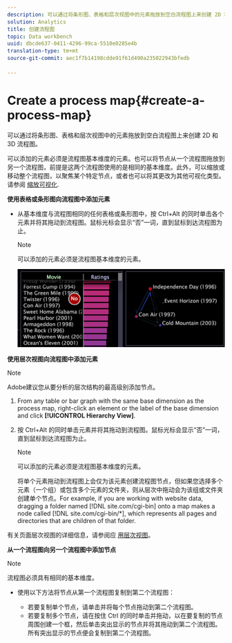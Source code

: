 ```yaml
---
description: 可以通过将条形图、表格和层次视图中的元素拖放到空白流程图上来创建 2D 和 3D 流程图。
solution: Analytics
title: 创建流程图
topic: Data workbench
uuid: dbcde637-0411-4296-99ca-5510e0285e4b
translation-type: tm+mt
source-git-commit: aec1f7b14198cdde91f61d490a235022943bfedb

---
```



# Create a process map{#create-a-process-map}

可以通过将条形图、表格和层次视图中的元素拖放到空白流程图上来创建 2D 和 3D 流程图。

可以添加的元素必须是流程图基本维度的元素。也可以将节点从一个流程图拖放到另一个流程图，前提是这两个流程图使用的是相同的基本维度。此外，可以缩放或移动整个流程图，以聚焦某个特定节点，或者也可以将其更改为其他可视化类型。请参阅 [缩放可视化](../../../../home/c-get-started/c-vis/c-zoom-vis.md#concept-7e33670bb5344f78a316f1a84cc20530).

**使用表格或条形图向流程图中添加元素**

* 从基本维度与流程图相同的任何表格或条形图中，按 Ctrl+Alt 的同时单击各个元素并将其拖动到流程图。鼠标光标会显示“否”一词，直到鼠标到达流程图为止。

   >[!NOTE]
   >
   >可以添加的元素必须是流程图基本维度的元素。

   ![](assets/vis_2DProcessMap_addPages.png)

**使用层次视图向流程图中添加元素**

>[!NOTE]
>
>Adobe建议您从要分析的层次结构的最高级别添加节点。

1. From any table or bar graph with the same base dimension as the process map, right-click an element or the label of the base dimension and click **[!UICONTROL Hierarchy View]**.
1. 按 Ctrl+Alt 的同时单击元素并将其拖动到流程图。鼠标光标会显示“否”一词，直到鼠标到达流程图为止。

   >[!NOTE]
   >
   >可以添加的元素必须是流程图基本维度的元素。

   将单个元素拖动到流程图上会仅为该元素创建流程图节点，但如果您选择多个元素（一个组）或包含多个元素的文件夹，则从层次中拖动会为该组或文件夹创建单个节点。For example, if you are working with website data, dragging a folder named [!DNL site.com/cgi-bin] onto a map makes a node called [!DNL site.com/cgi-bin/*], which represents all pages and directories that are children of that folder.

有关页面层次视图的详细信息，请参阅应 [用层次视图](../../../../home/c-get-started/c-analysis-vis/c-tables/c-hier-vews.md#concept-b461183424a841eb94f8143a0eaf9bff)。

**从一个流程图向另一个流程图中添加节点**

>[!NOTE]
>
>流程图必须具有相同的基本维度。

* 使用以下方法将节点从第一个流程图复制到第二个流程图：

   * 若要复制单个节点，请单击并将每个节点拖动到第二个流程图。
   * 若要复制多个节点，请在按住 Ctrl 的同时单击并拖动，以在要复制的节点周围创建一个框，然后单击突出显示的节点并将其拖动到第二个流程图。所有突出显示的节点便会复制到第二个流程图。

